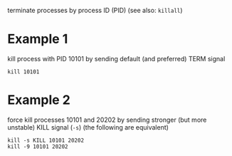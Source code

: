 
terminate processes by process ID (PID)
(see also: `killall`)

# Example 1
kill process with PID 10101 by sending default (and preferred) TERM
signal
```
kill 10101
```

# Example 2
force kill processes 10101 and 20202 by sending stronger (but more unstable) KILL signal (`-s`) (the following are equivalent)
```
kill -s KILL 10101 20202
kill -9 10101 20202
```

